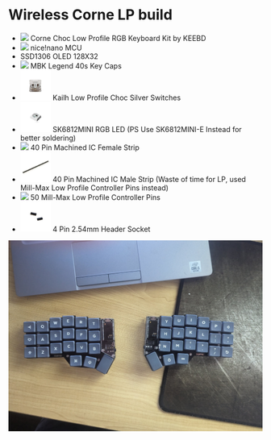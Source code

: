 # Wireless Corne LP build
- <img src="./images/Corne-Choc-Low-Profile-RGB-Keyboard-Kit-KEEBD.jpg?raw=true" width="60"/> Corne Choc Low Profile RGB Keyboard Kit by KEEBD
- <img src="./images/nice_nano-v2.0-Nice-Keyboards.jpg?raw=true" width="60"/> nice!nano MCU
- SSD1306 OLED 128X32
- <img src="./images/MBK-Legend--40s-Set-MBK.jpg?raw=true" width="60"/> MBK Legend 40s Key Caps
- <img src="./images/kailh-low-profile-choc-silver.jpg?raw=true" width="60"/> Kailh Low Profile Choc Silver Switches
- <img src="./images/SK6812MINI-RGB-LED.jpg?raw=true" width="60"/> SK6812MINI RGB LED (PS Use SK6812MINI-E Instead for better soldering)
- <img src="./images/40-Pin-Machined-IC-Breakable-Female-Header-Strip.jpg?raw=true" width="60"/> 40 Pin Machined IC Female Strip
- <img src="./images/40-Pin-Machined-IC-Breakable-Male-Header-Strip.jpg?raw=true" width="60"/> 40 Pin Machined IC Male Strip (Waste of time for LP, used Mill-Max Low Profile Controller Pins instead)
- <img src="./images/Mill-Max-Low-Profile-Controller-Pins-_Pack-of-25.jpg?raw=true" width="60"/> 50 Mill-Max Low Profile Controller Pins
- <img src="./images/4-Pin-2.54mm-Header-Socket.jpg?raw=true" width="60"/> 4 Pin 2.54mm Header Socket

<img src="./images/Semi-Working.jpg?raw=true"/>
